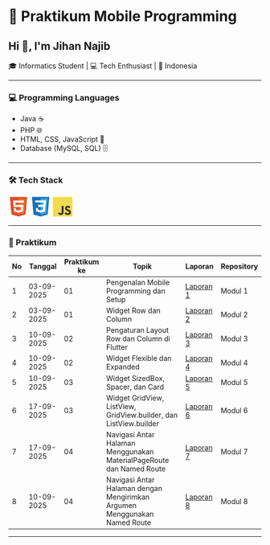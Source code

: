 # 🌱 Praktikum Mobile Programming

## Hi 👋, I'm Jihan Najib

🎓 Informatics Student | 💻 Tech Enthusiast | 📍 Indonesia  

---

### 💻 Programming Languages
- Java ☕
- PHP 🌐
- HTML, CSS, JavaScript 🎨
- Database (MySQL, SQL) 🗄️

---

### 🛠️ Tech Stack
<img src="https://raw.githubusercontent.com/devicons/devicon/master/icons/html5/html5-original.svg" alt="html5" width="40" height="40"/> 
<img src="https://raw.githubusercontent.com/devicons/devicon/master/icons/css3/css3-original.svg" alt="css3" width="40" height="40"/> 
<img src="https://raw.githubusercontent.com/devicons/devicon/master/icons/javascript/javascript-original.svg" alt="javascript" width="40" height="40"/> 

---

### 📅 Praktikum
| No | Tanggal    | Praktikum ke | Topik                                      | Laporan         | Repository  |
|----|------------|--------------|---------------------------------------------|--------------|-----------|
| 1  | 03-09-2025 | 01           | Pengenalan Mobile Programming dan Setup     | [Laporan 1](https://docs.google.com/document/d/12hllSFbec_uObnRHkF0KD-dCPoscw9-DdK-eP3QnCJc/edit?tab=t.0) | Modul 1 |
| 2  | 03-09-2025 | 01           | Widget Row dan Column                       | [Laporan 2](https://docs.google.com/document/d/1IaTIxmV4uVBfhpTfh8U8BxB2hINCHcw7CvlsNhH1iKA/edit?tab=t.0) | Modul 2 |
| 3  | 10-09-2025 | 02           | Pengaturan Layout Row dan Column di Flutter                     | [Laporan 3](https://docs.google.com/document/d/1zWfmQ-hIrkhy2NmGyS7vsc__IbvGzaDR7Zf7xuZXni8/edit?tab=t.0) | Modul 3 |
| 4  | 10-09-2025 | 02           | Widget Flexible dan Expanded                   | [Laporan 4]() | Modul 4 |
| 5  | 10-09-2025 | 03           | Widget SizedBox, Spacer, dan Card                     | [Laporan 5]() | Modul 5 |
| 6  | 17-09-2025 | 03           | Widget GridView, ListView, GridView.builder, dan ListView.builder                     | [Laporan 6]() | Modul 6 |
| 7  | 17-09-2025 | 04           | Navigasi Antar Halaman Menggunakan MaterialPageRoute dan Named Route                  | [Laporan 7]() | Modul 7 |
| 8  | 10-09-2025 | 04           | Navigasi Antar Halaman dengan Mengirimkan Argumen Menggunakan Named Route                   | [Laporan 8]() | Modul 8 |

---
